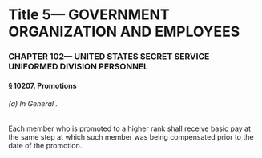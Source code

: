 
# Title 5— GOVERNMENT ORGANIZATION AND EMPLOYEES
### CHAPTER 102— UNITED STATES SECRET SERVICE UNIFORMED DIVISION PERSONNEL
#### § 10207. Promotions
###### (a) In General .

Each member who is promoted to a higher rank shall receive basic pay at the same step at which such member was being compensated prior to the date of the promotion.
